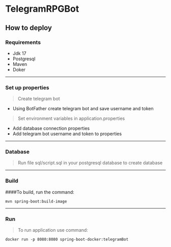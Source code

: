 # TelegramRPGBot

## How to deploy

### Requirements

- Jdk 17
- Postgresql
- Maven
- Doker
____
### Set up properties

>Create telegram bot

- Using BotFather create telegram bot and save username and token

>Set environment variables in application.properties

- Add database connection properties
- Add telegram bot username and token to properties
____
### Database

>Run file sql/script.sql in your postgresql database to create database
____
### Build

####To build, run the command:
```
mvn spring-boot:build-image
```
____
### Run

>To run application use command:
```
docker run -p 8080:8080 spring-boot-docker:telegramBot
```
 
